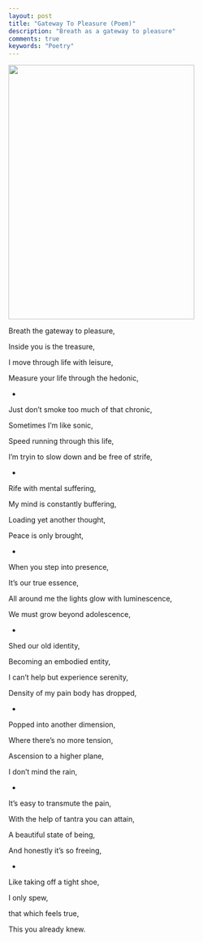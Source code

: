 ```yaml
---
layout: post
title: "Gateway To Pleasure (Poem)"
description: "Breath as a gateway to pleasure"
comments: true
keywords: "Poetry"
---
```

<img src="/assets/images/gateway_to_pleasure.png" style="width:3.8125in;height:5.21875in" />

Breath the gateway to pleasure,

Inside you is the treasure,

I move through life with leisure,

Measure your life through the hedonic,

- 

Just don’t smoke too much of that chronic,

Sometimes I’m like sonic,

Speed running through this life,

I’m tryin to slow down and be free of strife,

- 

Rife with mental suffering,

My mind is constantly buffering,

Loading yet another thought,

Peace is only brought,

- 

When you step into presence,

It’s our true essence,

All around me the lights glow with luminescence,

We must grow beyond adolescence,

- 

Shed our old identity,

Becoming an embodied entity,

I can’t help but experience serenity,

Density of my pain body has dropped,

- 

Popped into another dimension,

Where there’s no more tension,

Ascension to a higher plane,

I don’t mind the rain,

- 

It’s easy to transmute the pain,

With the help of tantra you can attain,

A beautiful state of being,

And honestly it’s so freeing,

- 

Like taking off a tight shoe,

I only spew,

that which feels true,

This you already knew.

